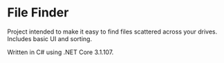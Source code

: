# File Finder

Project intended to make it easy to find files scattered across your drives.
Includes basic UI and sorting.

Written in C# using .NET Core 3.1.107.
